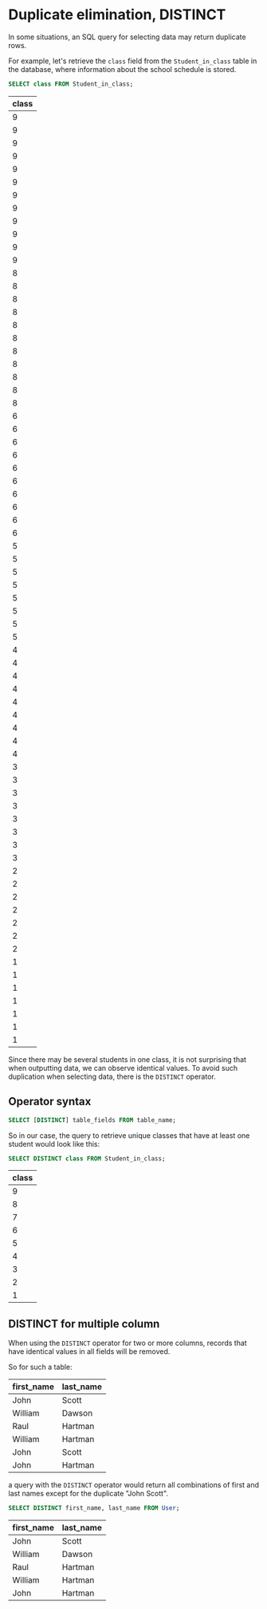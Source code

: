 # Duplicate elimination, DISTINCT

In some situations, an SQL query for selecting data may return duplicate rows.

For example, let's retrieve the `class` field from the `Student_in_class` table in the database, where information about the school schedule is stored.

```sql
SELECT class FROM Student_in_class;
```

| class |
| ----- |
| 9     |
| 9     |
| 9     |
| 9     |
| 9     |
| 9     |
| 9     |
| 9     |
| 9     |
| 9     |
| 9     |
| 9     |
| 8     |
| 8     |
| 8     |
| 8     |
| 8     |
| 8     |
| 8     |
| 8     |
| 8     |
| 8     |
| 8     |
| 6     |
| 6     |
| 6     |
| 6     |
| 6     |
| 6     |
| 6     |
| 6     |
| 6     |
| 6     |
| 5     |
| 5     |
| 5     |
| 5     |
| 5     |
| 5     |
| 5     |
| 5     |
| 4     |
| 4     |
| 4     |
| 4     |
| 4     |
| 4     |
| 4     |
| 4     |
| 4     |
| 3     |
| 3     |
| 3     |
| 3     |
| 3     |
| 3     |
| 3     |
| 3     |
| 2     |
| 2     |
| 2     |
| 2     |
| 2     |
| 2     |
| 2     |
| 1     |
| 1     |
| 1     |
| 1     |
| 1     |
| 1     |
| 1     |

Since there may be several students in one class, it is not surprising that when outputting data, we can observe identical values.
To avoid such duplication when selecting data, there is the `DISTINCT` operator.

## Operator syntax

```sql
SELECT [DISTINCT] table_fields FROM table_name;
```

So in our case, the query to retrieve unique classes that have at least one student would look like this:

```sql
SELECT DISTINCT class FROM Student_in_class;
```

| class |
| ----- |
| 9     |
| 8     |
| 7     |
| 6     |
| 5     |
| 4     |
| 3     |
| 2     |
| 1     |

## DISTINCT for multiple column

When using the `DISTINCT` operator for two or more columns, records that have identical values in all fields will be removed.

So for such a table:

| first_name | last_name |
| ---------- | --------- |
| John       | Scott     |
| William    | Dawson    |
| Raul       | Hartman   |
| William    | Hartman   |
| John       | Scott     |
| John       | Hartman   |

a query with the `DISTINCT` operator would return all combinations of first and last names except for the duplicate "John Scott".

```sql
SELECT DISTINCT first_name, last_name FROM User;
```

| first_name | last_name |
| ---------- | --------- |
| John       | Scott     |
| William    | Dawson    |
| Raul       | Hartman   |
| William    | Hartman   |
| John       | Hartman   |
